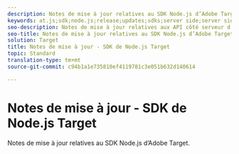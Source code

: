 ```yaml
---
description: Notes de mise à jour relatives au SDK Node.js d’Adobe Target
keywords: at.js;sdk;node.js;release;updates;sdks;server side;server side;server side;server side;nodejs
seo-description: Notes de mise à jour relatives aux API côté serveur d’Adobe Target.
seo-title: Notes de mise à jour relatives au SDK Node.js d’Adobe Target.
solution: Target
title: Notes de mise à jour - SDK de Node.js Target
topic: Standard
translation-type: tm+mt
source-git-commit: c94b1a1e735810ef4119781c3e051b632d140614

---
```



# Notes de mise à jour - SDK de Node.js Target

Notes de mise à jour relatives au SDK Node.js d’Adobe Target.